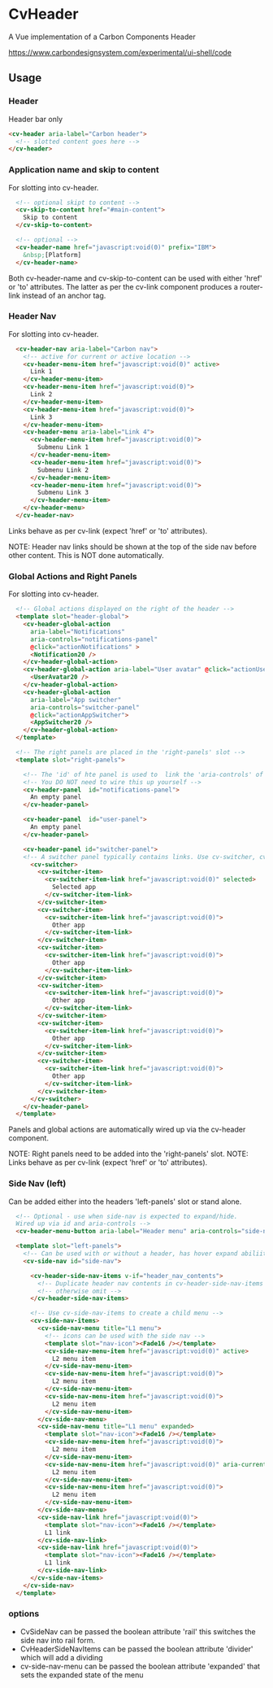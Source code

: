 # CvHeader

A Vue implementation of a Carbon Components Header

https://www.carbondesignsystem.com/experimental/ui-shell/code

## Usage

### Header

Header bar only

```HTML
<cv-header aria-label="Carbon header">
  <!-- slotted content goes here -->
</cv-header>
```

### Application name and skip to content

For slotting into cv-header.

```HTML
  <!-- optional skipt to content -->
  <cv-skip-to-content href="#main-content">
    Skip to content
  </cv-skip-to-content>

  <!-- optional -->
  <cv-header-name href="javascript:void(0)" prefix="IBM">
    &nbsp;[Platform]
  </cv-header-name>
```

Both cv-header-name and cv-skip-to-content can be used with either 'href' or 'to' attributes. The latter as per the cv-link component produces a router-link instead of an anchor tag.

### Header Nav

For slotting into cv-header.

```HTML
  <cv-header-nav aria-label="Carbon nav">
    <!-- active for current or active location -->
    <cv-header-menu-item href="javascript:void(0)" active>
      Link 1
    </cv-header-menu-item>
    <cv-header-menu-item href="javascript:void(0)">
      Link 2
    </cv-header-menu-item>
    <cv-header-menu-item href="javascript:void(0)">
      Link 3
    </cv-header-menu-item>
    <cv-header-menu aria-label="Link 4">
      <cv-header-menu-item href="javascript:void(0)">
        Submenu Link 1
      </cv-header-menu-item>
      <cv-header-menu-item href="javascript:void(0)">
        Submenu Link 2
      </cv-header-menu-item>
      <cv-header-menu-item href="javascript:void(0)">
        Submenu Link 3
      </cv-header-menu-item>
    </cv-header-menu>
  </cv-header-nav>
```

Links behave as per cv-link (expect 'href' or 'to' attributes).

NOTE: Header nav links should be shown at the top of the side nav before other content. This is NOT done automatically.

### Global Actions and Right Panels

For slotting into cv-header.

```HTML
  <!-- Global actions displayed on the right of the header -->
  <template slot="header-global">
    <cv-header-global-action
      aria-label="Notifications"
      aria-controls="notifications-panel"
      @click="actionNotifications" >
      <Notification20 />
    </cv-header-global-action>
    <cv-header-global-action aria-label="User avatar" @click="actionUserAvatar" aria-controls="user panel">
      <UserAvatar20 />
    </cv-header-global-action>
    <cv-header-global-action
      aria-label="App switcher"
      aria-controls="switcher-panel"
      @click="actionAppSwitcher">
      <AppSwitcher20 />
    </cv-header-global-action>
  </template>

  <!-- The right panels are placed in the 'right-panels' slot -->
  <template slot="right-panels">

    <!-- The 'id' of hte panel is used to  link the 'aria-controls' of the global action -->
    <!-- You DO NOT need to wire this up yourself -->
    <cv-header-panel  id="notifications-panel">
      An empty panel
    </cv-header-panel>

    <cv-header-panel  id="user-panel">
      An empty panel
    </cv-header-panel>

    <cv-header-panel id="switcher-panel">
    <!-- A switcher panel typically contains links. Use cv-switcher, cv-switcher-item and cv-switcher-item-link to add these -->
      <cv-switcher>
        <cv-switcher-item>
          <cv-switcher-item-link href="javascript:void(0)" selected>
            Selected app
          </cv-switcher-item-link>
        </cv-switcher-item>
        <cv-switcher-item>
          <cv-switcher-item-link href="javascript:void(0)">
            Other app
          </cv-switcher-item-link>
        </cv-switcher-item>
        <cv-switcher-item>
          <cv-switcher-item-link href="javascript:void(0)">
            Other app
          </cv-switcher-item-link>
        </cv-switcher-item>
        <cv-switcher-item>
          <cv-switcher-item-link href="javascript:void(0)">
            Other app
          </cv-switcher-item-link>
        </cv-switcher-item>
        <cv-switcher-item>
          <cv-switcher-item-link href="javascript:void(0)">
            Other app
          </cv-switcher-item-link>
        </cv-switcher-item>
        <cv-switcher-item>
          <cv-switcher-item-link href="javascript:void(0)">
            Other app
          </cv-switcher-item-link>
        </cv-switcher-item>
      </cv-switcher>
    </cv-header-panel>
  </template>
```

Panels and global actions are automatically wired up via the cv-header component.

NOTE: Right panels need to be added into the 'right-panels' slot.
NOTE: Links behave as per cv-link (expect 'href' or 'to' attributes).

### Side Nav (left)

Can be added either into the headers 'left-panels' slot or stand alone.

```HTML
  <!-- Optional - use when side-nav is expected to expand/hide.
  Wired up via id and aria-controls -->
  <cv-header-menu-button aria-label="Header menu" aria-controls="side-nav" />

  <template slot="left-panels">
    <!-- Can be used with or without a header, has hover expand abiliity without -->
    <cv-side-nav id="side-nav">

      <cv-header-side-nav-items v-if="header_nav_contents">
        <!-- Duplicate header nav contents in cv-header-side-nav-items -->
        <!-- otherwise omit -->
      </cv-header-side-nav-items>

      <!-- Use cv-side-nav-items to create a child menu -->
      <cv-side-nav-items>
        <cv-side-nav-menu title="L1 menu">
          <!-- icons can be used with the side nav -->
          <template slot="nav-icon"><Fade16 /></template>
          <cv-side-nav-menu-item href="javascript:void(0)" active>
            L2 menu item
          </cv-side-nav-menu-item>
          <cv-side-nav-menu-item href="javascript:void(0)">
            L2 menu item
          </cv-side-nav-menu-item>
          <cv-side-nav-menu-item href="javascript:void(0)">
            L2 menu item
          </cv-side-nav-menu-item>
        </cv-side-nav-menu>
        <cv-side-nav-menu title="L1 menu" expanded>
          <template slot="nav-icon"><Fade16 /></template>
          <cv-side-nav-menu-item href="javascript:void(0)">
            L2 menu item
          </cv-side-nav-menu-item>
          <cv-side-nav-menu-item href="javascript:void(0)" aria-current="page">
            L2 menu item
          </cv-side-nav-menu-item>
          <cv-side-nav-menu-item href="javascript:void(0)">
            L2 menu item
          </cv-side-nav-menu-item>
        </cv-side-nav-menu>
        <cv-side-nav-link href="javascript:void(0)">
          <template slot="nav-icon"><Fade16 /></template>
          L1 link
        </cv-side-nav-link>
        <cv-side-nav-link href="javascript:void(0)">
          <template slot="nav-icon"><Fade16 /></template>
          L1 link
        </cv-side-nav-link>
      </cv-side-nav-items>
    </cv-side-nav>
  </template>
```

### options

- CvSideNav can be passed the boolean attribute 'rail' this switches the side nav into rail form.
- CvHeaderSideNavItems can be passed the boolean attribute 'divider' which will add a dividing
- cv-side-nav-menu can be passed the boolean attribute 'expanded' that sets the expanded state of the menu
